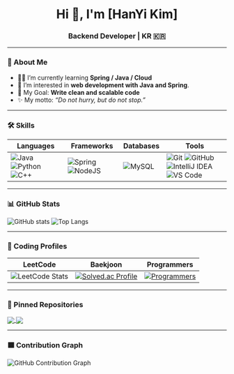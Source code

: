 <h1 align="center">Hi 👋, I'm [HanYi Kim]</h1>
<h3 align="center">Backend Developer | KR 🇰🇷</h3>

---

### 📌 About Me
- 👨‍💻 I’m currently learning **Spring / Java / Cloud**
- 🌱 I’m interested in **web development with Java and Spring**.  
- 🎯 My Goal: **Write clean and scalable code**
- ✨ My motto: *“Do not hurry, but do not stop.”*

---

### 🛠 Skills

| Languages | Frameworks | Databases | Tools |
|-----------|------------|-----------|-------|
| ![Java](https://img.shields.io/badge/Java-007396?style=for-the-badge&logo=openjdk&logoColor=white) ![Python](https://img.shields.io/badge/Python-3776AB?style=for-the-badge&logo=python&logoColor=white) ![C++](https://img.shields.io/badge/C++-00599C?style=for-the-badge&logo=cplusplus&logoColor=white) | ![Spring](https://img.shields.io/badge/Spring-6DB33F?style=for-the-badge&logo=spring&logoColor=white) ![NodeJS](https://img.shields.io/badge/Node.js-339933?style=for-the-badge&logo=node.js&logoColor=white) | ![MySQL](https://img.shields.io/badge/MySQL-4479A1?style=for-the-badge&logo=mysql&logoColor=white) | ![Git](https://img.shields.io/badge/Git-F05032?style=for-the-badge&logo=git&logoColor=white) ![GitHub](https://img.shields.io/badge/GitHub-181717?style=for-the-badge&logo=github) ![IntelliJ IDEA](https://img.shields.io/badge/IntelliJ_IDEA-000000?style=for-the-badge&logo=intellij-idea&logoColor=white) ![VS Code](https://img.shields.io/badge/VSCode-007ACC?style=for-the-badge&logo=visual-studio-code&logoColor=white) |

---

### 📊 GitHub Stats
![GitHub stats](https://github-readme-stats.vercel.app/api?username=kim-hani&show_icons=true&theme=radical)
![Top Langs](https://github-readme-stats.vercel.app/api/top-langs/?username=kim-hani&layout=compact&theme=radical)

---

### 🎯 Coding Profiles

| LeetCode | Baekjoon | Programmers |
|----------|----------|-------------|
| ![LeetCode Stats](https://leetcard.jacoblin.cool/owteno?theme=dark&font=Karma&ext=activity) | [![Solved.ac Profile](http://mazassumnida.wtf/api/v2/generate_badge?boj=h_ani99)](https://solved.ac/h_ani99/) | [![Programmers](https://img.shields.io/badge/Programmers-000000?style=for-the-badge&logo=java&logoColor=white)](https://school.programmers.co.kr/users/rlahani99@gmail.com) |


---

### 📌 Pinned Repositories
<a href="https://github.com/kim-hani/portforu">
  <img align="center" src="https://github-readme-stats.vercel.app/api/pin/?username=kim-hani&repo=portforu&theme=radical" />
</a>
<a href="https://github.com/kim-hani/tech-interview-study">
  <img align="center" src="https://github-readme-stats.vercel.app/api/pin/?username=kim-hani&repo=tech-interview-study&theme=radical" />
</a>

---

### 🟩 Contribution Graph
![GitHub Contribution Graph](https://github-readme-activity-graph.vercel.app/graph?username=kim-hani&theme=react-dark&bg_color=20232a&hide_border=true)

